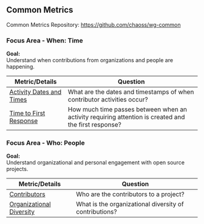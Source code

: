 ## Common Metrics
Common Metrics Repository: https://github.com/chaoss/wg-common

### Focus Area - When: Time

**Goal:**  
Understand when contributions from organizations and people are happening.  

<div>
<table>
  <thead><tr><th>Metric/Details</th><th>Question</th></tr></thead>
<tbody>
  <tr><td><a href="https://chaoss.community/metric-activity-dates-and-times/">Activity Dates and Times</a></td><td>What are the dates and timestamps of when contributor activities occur?</td></tr>
  <tr><td><a href="https://chaoss.community/metric-time-to-first-response/">Time to First Response</a></td><td>How much time passes between when an activity requiring attention is created and the first response?</td></tr>
</tbody>
</table>
</div>

### Focus Area - Who: People

**Goal:**  
Understand organizational and personal engagement with open source projects.  

<div>
<table>
  <thead><tr><th>Metric/Details</th><th>Question</th></tr></thead>
<tbody>
  <tr><td><a href="https://chaoss.community/metric-contributors/">Contributors</a></td><td>Who are the contributors to a project?</td></tr>
  <tr><td><a href="https://chaoss.community/metric-organizational-diversity/">Organizational Diversity</a></td><td>What is the organizational diversity of contributions?</td></tr>
</tbody>
</table>
</div>
